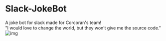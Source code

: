 # Slack-JokeBot
A joke bot for slack made for Corcoran's team! <br>
"I would love to change the world, but they won’t give me the source code."
![img](https://user-images.githubusercontent.com/14133821/28740656-9dd8e03a-73d5-11e7-96f9-0dd61003116e.png)
